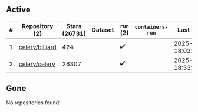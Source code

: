 ## Active
| # | Repository (2) | Stars (26731) | Dataset | `run` (2) | `containers-run` | Last Modified |
| --- | --- | --- | --- | --- | --- | --- |
| 1 | [celery/billiard](https://github.com/celery/billiard) | 424 |  | :heavy_check_mark: |  | 2025-05-13 18:02:18+00:00 |
| 2 | [celery/celery](https://github.com/celery/celery) | 26307 |  | :heavy_check_mark: |  | 2025-05-09 18:33:07+00:00 |

## Gone
No repositories found!
